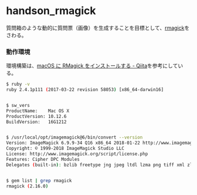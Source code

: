 # handson_rmagick

質問箱のような動的に質問票（画像）を生成することを目標として、[rmagick](https://github.com/rmagick/rmagick)をさわる。

### 動作環境

環境構築は、[macOS に RMagick をインストールする - Qiita](https://qiita.com/niwasawa/items/1144f20a9f2de4b76977)を参考にしている。

```bash
$ ruby -v
ruby 2.4.1p111 (2017-03-22 revision 58053) [x86_64-darwin16]


$ sw_vers
ProductName:	Mac OS X
ProductVersion:	10.12.6
BuildVersion:	16G1212


$ /usr/local/opt/imagemagick@6/bin/convert --version
Version: ImageMagick 6.9.9-34 Q16 x86_64 2018-01-22 http://www.imagemagick.org
Copyright: © 1999-2018 ImageMagick Studio LLC
License: http://www.imagemagick.org/script/license.php
Features: Cipher DPC Modules
Delegates (built-in): bzlib freetype jng jpeg ltdl lzma png tiff xml zlib


$ gem list | grep rmagick
rmagick (2.16.0)
```

